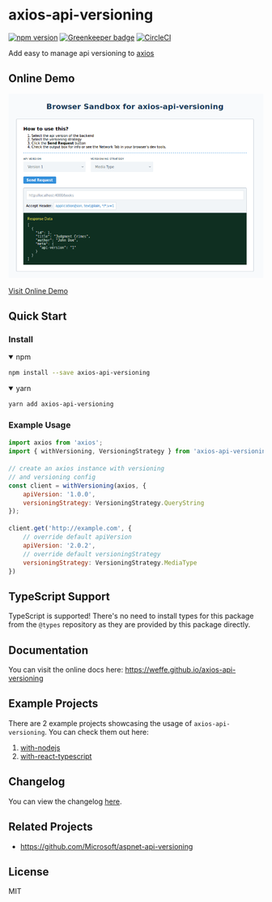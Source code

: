 # axios-api-versioning

[![npm version](http://img.shields.io/npm/v/axios-api-versioning.svg)](https://npmjs.org/package/axios-api-versioning "View this project on npm")
[![Greenkeeper badge](https://badges.greenkeeper.io/Weffe/axios-api-versioning.svg)](https://greenkeeper.io/)
[![CircleCI](https://circleci.com/gh/Weffe/axios-api-versioning/tree/master.svg?style=svg)](https://circleci.com/gh/Weffe/axios-api-versioning/tree/master)

Add easy to manage api versioning to [axios](https://github.com/axios/axios)

## Online Demo

[![Edit axios-api-versioning browser demo](./docs/assests/browser-demo-screenshot.png)](https://codesandbox.io/s/lx83688vyq?fontsize=14&hidenavigation=1&view=preview)

[Visit Online Demo](https://codesandbox.io/s/lx83688vyq?fontsize=14&hidenavigation=1&view=preview)

## Quick Start

### Install

<details open>
<summary>npm</summary>

```bash
npm install --save axios-api-versioning
```
</details>

<details open>
<summary>yarn</summary>

```bash
yarn add axios-api-versioning
```
</details>

### Example Usage

```javascript
import axios from 'axios';
import { withVersioning, VersioningStrategy } from 'axios-api-versioning';

// create an axios instance with versioning
// and versioning config
const client = withVersioning(axios, {
    apiVersion: '1.0.0',
    versioningStrategy: VersioningStrategy.QueryString
});

client.get('http://example.com', {
    // override default apiVersion
    apiVersion: '2.0.2',
    // override default versioningStrategy
    versioningStrategy: VersioningStrategy.MediaType
})
```

## TypeScript Support

TypeScript is supported! There's no need to install types for this package from the `@types` repository as they are provided by this package directly.

## Documentation

You can visit the online docs here: https://weffe.github.io/axios-api-versioning

## Example Projects

There are 2 example projects showcasing the usage of `axios-api-versioning`. 
You can check them out here:

1. [with-nodejs](./examples/with-nodejs)
2. [with-react-typescript](./examples/with-react-typescript)

## Changelog

You can view the changelog [here](./CHANGELOG.md).

## Related Projects

- https://github.com/Microsoft/aspnet-api-versioning

## License

MIT